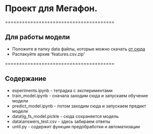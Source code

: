 # Проект для Мегафон.

=======================================

## Для работы модели
 - Положите в папку data файлы, которые можно скачать <a  href="https://drive.google.com/drive/folders/1LCUYS7uXKKZenNn8fUTjq_iupelNRAfQ" target="_blank"  >от сюда</a>
 - Распакуйте архив 'features.csv.zip'
 
=======================================

## Содержание
- experiments.ipynb - тетрадка с экспериментами
- train_model.ipynb - сначала заходим сюда и запускаем обучение модели
- predict_model.ipynb - потом заходим сюда и запускаем предикт модели
- data\lg_fs_model.pickle - сюда сохраняется модель
- data\answers_test.csv - здесь забираем ответы
- until.py - содержит функции предобработки и автоматизации
